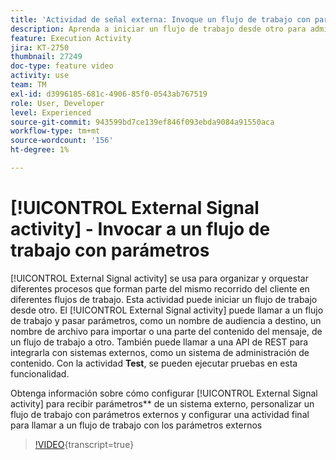 ```yaml
---
title: 'Actividad de señal externa: Invoque un flujo de trabajo con parámetros'
description: Aprenda a iniciar un flujo de trabajo desde otro para admitir recorridos de clientes más complejos, mientras puede supervisar y reaccionar mejor a los problemas.
feature: Execution Activity
jira: KT-2750
thumbnail: 27249
doc-type: feature video
activity: use
team: TM
exl-id: d3996185-681c-4906-85f0-0543ab767519
role: User, Developer
level: Experienced
source-git-commit: 943599bd7ce139ef846f093ebda9084a91550aca
workflow-type: tm+mt
source-wordcount: '156'
ht-degree: 1%

---
```



# [!UICONTROL External Signal activity] - Invocar a un flujo de trabajo con parámetros

[!UICONTROL External Signal activity] se usa para organizar y orquestar diferentes procesos que forman parte del mismo recorrido del cliente en diferentes flujos de trabajo. Esta actividad puede iniciar un flujo de trabajo desde otro. El [!UICONTROL External Signal activity] puede llamar a un flujo de trabajo y pasar parámetros, como un nombre de audiencia a destino, un nombre de archivo para importar o una parte del contenido del mensaje, de un flujo de trabajo a otro. También puede llamar a una API de REST para integrarla con sistemas externos, como un sistema de administración de contenido. Con la actividad **Test**, se pueden ejecutar pruebas en esta funcionalidad.

Obtenga información sobre cómo configurar [!UICONTROL External Signal activity] para recibir parámetros** de un sistema externo, personalizar un flujo de trabajo con parámetros externos y configurar una actividad final para llamar a un flujo de trabajo con los parámetros externos

>[!VIDEO](https://video.tv.adobe.com/v/34377/?learn=on&captions=spa){transcript=true}
